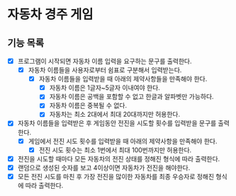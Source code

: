 # 자동차 경주 게임

## 기능 목록
- [x] 프로그램이 시작되면 자동차 이름 입력을 요구하는 문구를 출력한다.
    - [x] 자동차 이름들을 사용자로부터 쉼표로 구분해서 입력받는다.
        - [x] 자동차 이름들을 입력받을 때 아래의 제약사항들을 만족해야 한다.
            - [x] 자동차 이름은 1글자~5글자 이내여야 한다.
            - [x] 자동차 이름은 공백을 포함할 수 없고 한글과 알파벳만 가능하다.
            - [x] 자동차 이름은 중복될 수 없다.
            - [x] 자동차는 최소 2대에서 최대 20대까지만 허용한다.
- [x] 자동차 이름들을 입력받은 후 게임동안 전진을 시도할 횟수를 입력받을 문구를 출력한다.
    - [x] 게임에서 전진 시도 횟수를 입력받을 때 아래의 제약사항을 만족해야 한다.
        - [x] 전진 시도 횟수는 최소 1번에서 최대 100번까지만 허용한다.
- [x] 전진을 시도할 때마다 모든 자동차의 전진 상태를 정해진 형식에 따라 출력한다.
- [x] 랜덤으로 생성된 숫자를 보고 4이상이면 자동차가 전진을 해야한다.
- [x] 모든 전진 시도를 마친 후 가장 전진을 많이한 자동차를 최종 우승자로 정해진 형식에 따라 출력한다. 
